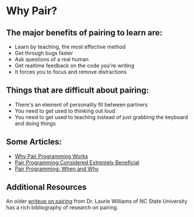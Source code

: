 # Why Pair?

## The major benefits of pairing to learn are:
* Learn by teaching, the most effective method
* Get through bugs faster
* Ask questions of a real human
* Get realtime feedback on the code you're writing
* It forces you to focus and remove distractions

## Things that are difficult about pairing:
* There's an element of personality fit between partners
* You need to get used to thinking out loud
* You need to get used to teaching instead of just grabbing the keyboard and doing things

## Some Articles:
* [Why Pair Programming Works](http://cafe.elharo.com/programming/why-pair-programming-works/)
* [Pair Programming Considered Extremely Beneficial](http://techcrunch.com/2012/03/17/pair-programming-considered-extremely-beneficial/)
* [Pair Programming: When and Why](http://www.boost.co.nz/blog/development/pair-programming-when-and-why/)

## Additional Resources
An older [writeup on pairing](http://collaboration.csc.ncsu.edu/laurie/pair.html) from Dr. Laurie Williams of NC State University has a rich bibliography of research on pairing.
